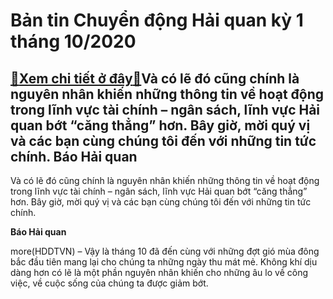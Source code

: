 Bản tin Chuyển động Hải quan kỳ 1 tháng 10/2020
===============================================

[:gift:Xem chi tiết ở đây:gift:](https://hddtvn.com/ban-tin-chuyen-dong-hai-quan-ky-1-thang-10-2020/)Và có lẽ đó cũng chính là nguyên nhân khiến những thông tin về hoạt động trong lĩnh vực tài chính – ngân sách, lĩnh vực Hải quan bớt “căng thẳng” hơn. Bây giờ, mời quý vị và các bạn cùng chúng tôi đến với những tin tức chính. Báo Hải quan
----------------------------------------------------------------------------------------------------------------------------------------------------------------------------------------------------------------------------------------------


Và có lẽ đó cũng chính là nguyên nhân khiến những thông tin về hoạt động trong lĩnh vực tài chính – ngân sách, lĩnh vực Hải quan bớt “căng thẳng” hơn. Bây giờ, mời quý vị và các bạn cùng chúng tôi đến với những tin tức chính.





**Báo Hải quan**



more(HDDTVN) – Vậy là tháng 10 đã đến cùng với những đợt gió mùa đông bắc đầu tiên mang lại cho chúng ta những ngày thu mát mẻ. Không khí dịu dàng hơn có lẽ là một phần nguyên nhân khiến cho những âu lo về công việc, về cuộc sống của chúng ta được giảm bớt.


